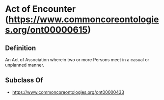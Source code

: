 # Act of Encounter (https://www.commoncoreontologies.org/ont00000615)

## Definition
An Act of Association wherein two or more Persons meet in a casual or unplanned manner.

## Subclass Of
- https://www.commoncoreontologies.org/ont00000433

